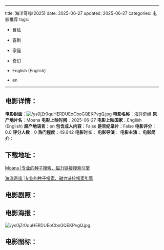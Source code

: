 
---
title: 海洋奇缘(2025)
date: 2025-06-27
updated: 2025-06-27
categories: 电影推荐
tags:
- 冒险
- 喜剧
- 家庭
- 奇幻

- English (English)
- en
---


> 

## **电影详情**：

**电影封面**：<img src="https://image.tmdb.org/t/p/w200/ys0jZr0quHERDUEoCboGQEKPvgQ.jpg" alt="/ys0jZr0quHERDUEoCboGQEKPvgQ.jpg" title="/ys0jZr0quHERDUEoCboGQEKPvgQ.jpg">
**电影名称**：海洋奇缘
**原产地片名**：Moana
**电影上映时间**：2025-06-27
**电影上映国家**：English (English)
**原产地语言**：en
**包含成人内容**：False
**是否纪录片**：False
**电影评分**：0.0
**评分人数**：0
**热门程度**：49.642
**电影时长**：
**电影导演**：
**电影主演**：
**电影简介**：

## **下载地址**：
[Moana |专业的种子搜索、磁力链接搜索引擎](https://movie.amd794.com:2083/?search=Moana&ordering=&mode=match_phrase&page_size=10&page=1)

[海洋奇缘 |专业的种子搜索、磁力链接搜索引擎](https://movie.amd794.com:2083/?search=%E6%B5%B7%E6%B4%8B%E5%A5%87%E7%BC%98&ordering=&mode=match_phrase&page_size=10&page=1)
 

## **电影剧照**：


## **电影海报**：
<img src="https://image.tmdb.org/t/p/original/ys0jZr0quHERDUEoCboGQEKPvgQ.jpg" alt="/ys0jZr0quHERDUEoCboGQEKPvgQ.jpg" title="/ys0jZr0quHERDUEoCboGQEKPvgQ.jpg">

## **电影图标**：

